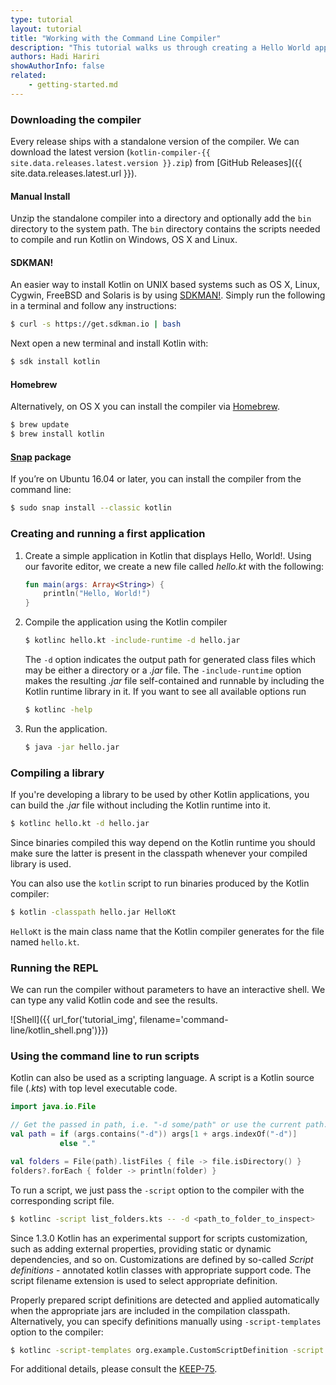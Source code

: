 ```yaml
---
type: tutorial
layout: tutorial
title: "Working with the Command Line Compiler"
description: "This tutorial walks us through creating a Hello World application using the command line compiler."
authors: Hadi Hariri
showAuthorInfo: false
related:
    - getting-started.md
---
```

### Downloading the compiler

Every release ships with a standalone version of the compiler. We can download the latest version (`kotlin-compiler-{{ site.data.releases.latest.version }}.zip`) from [GitHub Releases]({{ site.data.releases.latest.url }}).

#### Manual Install
Unzip the standalone compiler into a directory and optionally add the `bin` directory to the system path. The `bin` directory contains the scripts needed to compile and run Kotlin on Windows, OS X and Linux.

#### SDKMAN!
An easier way to install Kotlin on UNIX based systems such as OS X, Linux, Cygwin, FreeBSD and Solaris is by using [SDKMAN!](http://sdkman.io).
Simply run the following in a terminal and follow any instructions:

<div class="sample" markdown="1" mode="shell" theme="idea">

```bash
$ curl -s https://get.sdkman.io | bash
```

</div>

Next open a new terminal and install Kotlin with:

<div class="sample" markdown="1" mode="shell" theme="idea">

```bash
$ sdk install kotlin
```

</div>

#### Homebrew
Alternatively, on OS X you can install the compiler via [Homebrew](http://brew.sh/).

<div class="sample" markdown="1" mode="shell" theme="idea">

```bash
$ brew update
$ brew install kotlin
```

</div>

#### [Snap](https://snapcraft.io/) package
If you’re on Ubuntu 16.04 or later, you can install the compiler from the command line:

<div class="sample" markdown="1" mode="shell" theme="idea">

```bash
$ sudo snap install --classic kotlin
```

</div>

### Creating and running a first application

1. Create a simple application in Kotlin that displays Hello, World!. Using our favorite editor, we create a new file called *hello.kt* with the following:

   <div class="sample" markdown="1" theme="idea">

   ```kotlin
   fun main(args: Array<String>) {
       println("Hello, World!")
   }
   ```

   </div>

2. Compile the application using the Kotlin compiler

    <div class="sample" markdown="1" mode="shell" theme="idea">

    ```bash
    $ kotlinc hello.kt -include-runtime -d hello.jar
    ```

    </div>

   The `-d` option indicates the output path for generated class files which may be either a directory or a *.jar* file. The `-include-runtime` option makes the resulting *.jar* file self-contained and runnable by including the Kotlin runtime library in it.
   If you want to see all available options run

    <div class="sample" markdown="1" mode="shell" theme="idea">

    ```bash
    $ kotlinc -help
    ```

    </div>

3. Run the application.

    <div class="sample" markdown="1" mode="shell" theme="idea">

    ```bash
    $ java -jar hello.jar
    ```

    </div>


### Compiling a library

If you're developing a library to be used by other Kotlin applications, you can build the *.jar* file without including the Kotlin runtime into it.

<div class="sample" markdown="1" mode="shell" theme="idea">

```bash
$ kotlinc hello.kt -d hello.jar
```

</div>

   Since binaries compiled this way depend on the Kotlin runtime you should make sure the latter is present in the classpath whenever your compiled library is used.
   
   You can also use the `kotlin` script to run binaries produced by the Kotlin compiler:

<div class="sample" markdown="1" mode="shell" theme="idea">

```bash
$ kotlin -classpath hello.jar HelloKt
```

</div>

   `HelloKt` is the main class name that the Kotlin compiler generates for the file named `hello.kt`.

### Running the REPL

We can run the compiler without parameters to have an interactive shell. We can type any valid Kotlin code and see the results.

![Shell]({{ url_for('tutorial_img', filename='command-line/kotlin_shell.png')}})

### Using the command line to run scripts

Kotlin can also be used as a scripting language. A script is a Kotlin source file (*.kts*) with top level executable code.

<div class="sample" markdown="1" theme="idea" data-highlight-only>

```kotlin
import java.io.File

// Get the passed in path, i.e. "-d some/path" or use the current path.
val path = if (args.contains("-d")) args[1 + args.indexOf("-d")]
           else "."

val folders = File(path).listFiles { file -> file.isDirectory() }
folders?.forEach { folder -> println(folder) }
```

</div>

To run a script, we just pass the `-script` option to the compiler with the corresponding script file.

<div class="sample" markdown="1" mode="shell" theme="idea">

```bash
$ kotlinc -script list_folders.kts -- -d <path_to_folder_to_inspect>
```

</div>

Since 1.3.0 Kotlin has an experimental support for scripts customization, such as adding external properties, 
providing static or dynamic dependencies, and so on. Customizations are defined by so-called *Script definitions* - 
annotated kotlin classes with appropriate support code. The script filename extension is used to select appropriate
definition.

Properly prepared script definitions are detected and applied automatically when the appropriate jars are included
in the compilation classpath. Alternatively, you can specify definitions manually using `-script-templates` option to the compiler:

<div class="sample" markdown="1" mode="shell" theme="idea">

```bash
$ kotlinc -script-templates org.example.CustomScriptDefinition -script custom.script1.kts
```

</div>

For additional details, please consult the [KEEP-75](https://github.com/Kotlin/KEEP/blob/master/proposals/scripting-support.md). 
                                                                                          
